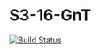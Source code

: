# S3-16-GnT
[![Build Status](https://travis-ci.org/mvenditto/S3-16-GnT.svg?branch=master)](https://travis-ci.org/mvenditto/S3-16-GnT)
